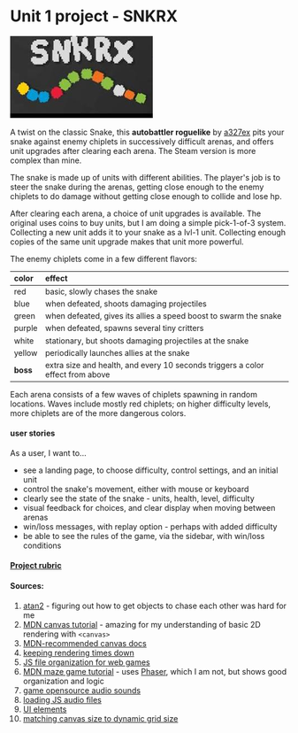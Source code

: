 # Unit 1 project - SNKRX
![snkrx icon](./images/snkrx-icon.jpeg)


A twist on the classic Snake, this **autobattler roguelike** by [a327ex](https://store.steampowered.com/developer/a327ex) pits your snake against enemy chiplets in successively difficult arenas, and offers unit upgrades after clearing each arena. The Steam version is more complex than mine.

The snake is made up of units with different abilities. The player's job is to steer the snake during the arenas, getting close enough to the enemy chiplets to do damage without getting close enough to collide and lose hp.

After clearing each arena, a choice of unit upgrades is available. The original uses coins to buy units, but I am doing a simple pick-1-of-3 system. Collecting a new unit adds it to your snake as a lvl-1 unit. Collecting enough copies of the same unit upgrade makes that unit more powerful.

The enemy chiplets come in a few different flavors:

| color | effect |
|:----|:---|
|red| basic, slowly chases the snake|
|blue|when defeated, shoots damaging projectiles|
|green|when defeated, gives its allies a speed boost to swarm the snake|
|purple|when defeated, spawns several tiny critters|
|white|stationary, but shoots damaging projectiles at the snake|
|yellow|periodically launches allies at the snake|
|**boss**|extra size and health, and every 10 seconds triggers a color effect from above|

Each arena consists of a few waves of chiplets spawning in random locations. Waves include mostly red chiplets; on higher difficulty levels, more chiplets are of the more dangerous colors.



#### user stories

As a user, I want to...
- see a landing page, to choose difficulty, control settings, and an initial unit
- control the snake's movement, either with mouse or keyboard
- clearly see the state of the snake - units, health, level, difficulty
- visual feedback for choices, and clear display when moving between arenas
- win/loss messages, with replay option - perhaps with added difficulty
- be able to see the rules of the game, via the sidebar, with win/loss conditions

#### [Project rubric](https://pages.git.generalassemb.ly/modular-curriculum-all-courses/browser-based-game-project/project-requirements/)

#### Sources:

1. [atan2](https://en.wikipedia.org/wiki/Atan2) - figuring out how to get objects to chase each other was hard for me
2. [MDN canvas tutorial](https://developer.mozilla.org/en-US/docs/Games/Tutorials/2D_Breakout_game_pure_JavaScript) - amazing for my understanding of basic 2D rendering with `<canvas>`
2. [MDN-recommended canvas docs](https://bucephalus.org/text/CanvasHandbook/CanvasHandbook.html)
2. [keeping rendering times down](https://stackoverflow.com/questions/11150779/redrawing-html5-canvas-incredibly-slow)
3.  [JS file organization for web games](http://buildnewgames.com/js-game-code-org/)
4. [MDN maze game tutorial](https://developer.mozilla.org/en-US/docs/Games/Tutorials/HTML5_Gamedev_Phaser_Device_Orientation) - uses [Phaser](https://phaser.io/), which I am not, but shows good organization and logic
5. [game opensource audio sounds](https://gomakethings.com/how-to-play-a-sound-with-javascript/)
6. [loading JS audio files](https://stackoverflow.com/a/58898545)
7. [UI elements](https://uiverse.io/)
8. [matching canvas size to dynamic grid size](https://stackoverflow.com/questions/21179779/canvas-arc75-75-50-0-3-1415-true-draws-oval-instead-of-circle)